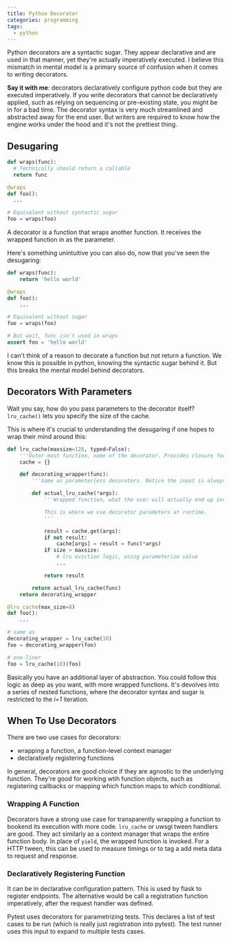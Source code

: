 ```yaml
---
title: Python Decorator
categories: programming
tags:
  - python
---
```


Python decorators are a syntactic sugar.
They appear declarative and are used in that manner, yet they're actually imperatively executed.
I believe this mismatch in mental model is a primary source of confusion when it comes to writing decorators.

**Say it with me**: decorators declaratively configure python code but they are executed imperatively.
If you write decorators that cannot be declaratively applied, such as relying on sequencing or pre-existing state, you
might be in for a bad time.
The decorator syntax is very much streamlined and abstracted away for the end user.
But writers are required to know how the engine works under the hood and it's not the prettiest thing.

## Desugaring

```python
def wraps(func):
  # Technically should return a callable
  return func

@wraps
def foo():
  ...

# Equivalent without syntactic sugar
foo = wraps(foo)
```

A decorator is a function that wraps another function.
It receives the wrapped function in as the parameter.

Here's something unintuitive you can also do, now that you've seen the desugaring:

```python
def wraps(func):
    return 'hello world'

@wraps
def foo():
    ...

# Equivalent without sugar
foo = wraps(foo)

# But wait, func isn't used in wraps
assert foo = 'hello world'
```

I can't think of a reason to decorate a function but not return a function.
We know this is possible in python, knowing the syntactic sugar behind it.
But this breaks the mental model behind decorators.

## Decorators With Parameters

Wait you say, how do you pass parameters to the decorator itself?
`lru_cache()` lets you specify the size of the cache.

This is where it's crucial to understanding the desugaring if one hopes to wrap their mind around this:

```python
def lru_cache(maxsize=128, typed=False):
    '''Outer most function, name of the decorator. Provides closure for decorator parameters.'''
    cache = {}

    def decorating_wrapper(func):
        '''Same as parameterless decorators. Notice the input is always func'''

        def actual_lru_cache(*args):
            '''Wrapped function, what the user will actually end up invoking.

            This is where we use decorator parameters at runtime.
            '''

            result = cache.get(args):
            if not result:
                cache[args] = result = func(*args)
            if size > maxsize:
                # lru eviction logic, using parameterize value
                ...

            return result

        return actual_lru_cache(func)
    return decorating_wrapper

@lru_cache(max_size=8)
def foo():
    ...

# same as
decorating_wrapper = lru_cache(10)
foo = decorating_wrapper(foo)

# one-liner
foo = lru_cache(10)(foo)
```

Basically you have an additional layer of abstraction.
You could follow this logic as deep as you want, with more wrapped functions.
It's devolves into a series of nested functions, where the decorator syntax and sugar is restricted to the _i=1_ iteration.

## When To Use Decorators

There are two use cases for decorators:

- wrapping a function, a function-level context manager
- declaratively registering functions

In general, decorators are good choice if they are agnostic to the underlying function.
They're good for working wtih function objects, such as registering callbacks or mapping which function maps to which conditional.

### Wrapping A Function

Decorators have a strong use case for transparently wrapping a function to bookend its execution with more code.
`lru_cache` or uwsgi tween handlers are good.
They act similarly as a context manager that wraps the entire function body.
In place of `yield`, the wrapped function is invoked.
For a HTTP tween, this can be used to measure timings or to tag a add meta data to request and response.

### Declaratively Registering Function

It can be in declarative configuration pattern.
This is used by flask to register endpoints.
The alternative would be call a registration function imperatively, after the request handler was defined.

Pytest uses decorators for parametrizing tests.
This declares a list of test cases to be run (which is really just registration into pytest).
The test runner uses this input to expand to multiple tests cases.
